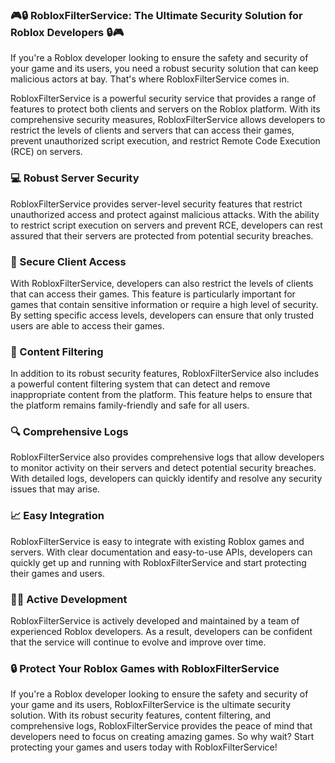 ### 🎮🔒 RobloxFilterService: The Ultimate Security Solution for Roblox Developers 🔒🎮

If you're a Roblox developer looking to ensure the safety and security of your game and its users, you need a robust security solution that can keep malicious actors at bay. That's where RobloxFilterService comes in.

RobloxFilterService is a powerful security service that provides a range of features to protect both clients and servers on the Roblox platform. With its comprehensive security measures, RobloxFilterService allows developers to restrict the levels of clients and servers that can access their games, prevent unauthorized script execution, and restrict Remote Code Execution (RCE) on servers.

### 💻 Robust Server Security
RobloxFilterService provides server-level security features that restrict unauthorized access and protect against malicious attacks. With the ability to restrict script execution on servers and prevent RCE, developers can rest assured that their servers are protected from potential security breaches.

### 📱 Secure Client Access
With RobloxFilterService, developers can also restrict the levels of clients that can access their games. This feature is particularly important for games that contain sensitive information or require a high level of security. By setting specific access levels, developers can ensure that only trusted users are able to access their games.

### 🚫 Content Filtering
In addition to its robust security features, RobloxFilterService also includes a powerful content filtering system that can detect and remove inappropriate content from the platform. This feature helps to ensure that the platform remains family-friendly and safe for all users.

### 🔍 Comprehensive Logs
RobloxFilterService also provides comprehensive logs that allow developers to monitor activity on their servers and detect potential security breaches. With detailed logs, developers can quickly identify and resolve any security issues that may arise.

### 📈 Easy Integration
RobloxFilterService is easy to integrate with existing Roblox games and servers. With clear documentation and easy-to-use APIs, developers can quickly get up and running with RobloxFilterService and start protecting their games and users.

### 👨‍💻 Active Development
RobloxFilterService is actively developed and maintained by a team of experienced Roblox developers. As a result, developers can be confident that the service will continue to evolve and improve over time.

### 🔒 Protect Your Roblox Games with RobloxFilterService
If you're a Roblox developer looking to ensure the safety and security of your game and its users, RobloxFilterService is the ultimate security solution. With its robust security features, content filtering, and comprehensive logs, RobloxFilterService provides the peace of mind that developers need to focus on creating amazing games. So why wait? Start protecting your games and users today with RobloxFilterService!
